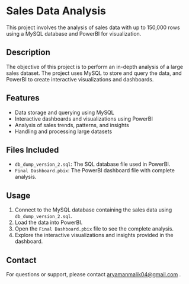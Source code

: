 # Sales Data Analysis

This project involves the analysis of sales data with up to 150,000 rows using a MySQL database and PowerBI for visualization.

## Description

The objective of this project is to perform an in-depth analysis of a large sales dataset. The project uses MySQL to store and query the data, and PowerBI to create interactive visualizations and dashboards.

## Features

- Data storage and querying using MySQL
- Interactive dashboards and visualizations using PowerBI
- Analysis of sales trends, patterns, and insights
- Handling and processing large datasets

## Files Included

- `db_dump_version_2.sql`: The SQL database file used in PowerBI.
- `Final Dashboard.pbix`: The PowerBI dashboard file with complete analysis.

## Usage

1. Connect to the MySQL database containing the sales data using `db_dump_version_2.sql`.
2. Load the data into PowerBI.
3. Open the `Final Dashboard.pbix` file to see the complete analysis.
4. Explore the interactive visualizations and insights provided in the dashboard.

## Contact

For questions or support, please contact aryamanmalik04@gmail.com .
